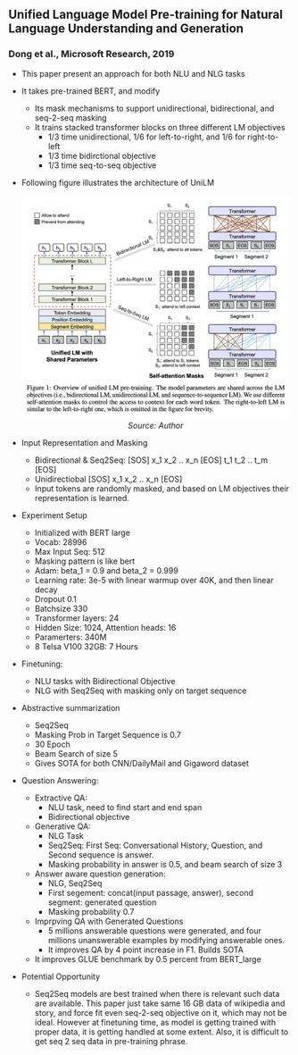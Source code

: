 ## Unified Language Model Pre-training for Natural Language Understanding and Generation
### Dong et al., Microsoft Research, 2019


* This paper present an approach for both NLU and NLG tasks
* It takes pre-trained BERT, and modify
    * Its mask mechanisms to support unidirectional, bidirectional, and seq-2-seq masking
    * It trains stacked transformer blocks on three different LM objectives
        * 1/3 time unidirectional, 1/6 for left-to-right, and 1/6 for right-to-left
        * 1/3 time bidirctional objective
        * 1/3 time seq-to-seq objective
* Following figure illustrates the architecture of UniLM
    <p align="center">
    <img width=600 src="images/unilm_architecture.png">
    <em>Source: Author</em>
    </p>
* Input Representation and Masking
    * Bidirectional & Seq2Seq: 
        [SOS] x_1 x_2 .. x_n [EOS] t_1 t_2 .. t_m [EOS]
    * Unidirectiobal
        [SOS] x_1 x_2 .. x_n [EOS]
    * Input tokens are randomly masked, and based on LM objectives their representation is learned. 
* Experiment Setup
    * Initialized with BERT large
    * Vocab: 28996
    * Max Input Seq: 512
    * Masking pattern is like bert
    * Adam: beta_1 = 0.9 and beta_2 = 0.999
    * Learning rate: 3e-5 with linear warmup over 40K, and then linear decay
    * Dropout 0.1
    * Batchsize 330
    * Transformer layers: 24
    * Hidden Size: 1024, Attention heads: 16
    * Paramerters: 340M 
    * 8 Telsa V100 32GB: 7 Hours

* Finetuning:
    * NLU tasks with Bidirectional Objective
    * NLG with Seq2Seq with masking only on target sequence

* Abstractive summarization
    * Seq2Seq
    * Masking Prob in Target Sequence is 0.7
    * 30 Epoch
    * Beam Search of size 5
    * Gives SOTA for both CNN/DailyMail and Gigaword dataset

* Question Answering:
    * Extractive QA: 
        * NLU task, need to find start and end span
        * Bidirectional objective
    * Generative QA:
        * NLG Task
        * Seq2Seq: First Seq: Conversational History, Question, and Second sequence is answer.
        * Masking probability in answer is 0.5, and beam search of size 3
    * Answer aware question generation:
        * NLG, Seq2Seq
        * First segement: concat(input passage, answer), second segment: generated question
        * Masking probability 0.7
    * Imprpving QA with Generated Questions
        * 5 millions answerable questions were generated, and four millions unanswerable examples by modifying answerable ones.
        * It improves QA by 4 point increase in F1. Builds SOTA
    * It improves GLUE benchmark by 0.5 percent from BERT_large 



* Potential Opportunity
    * Seq2Seq models are best trained when there is relevant such data are available. This paper just take same 16 GB data of wikipedia and story, and force fit even seq-2-seq  objective on it, which may not be ideal. However at finetuning time, as model is getting trained with proper data, it is getting handled at some extent. Also, it is difficult to get seq 2 seq data in pre-training phrase. 
    